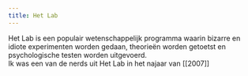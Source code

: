 ```yaml
---
title: Het Lab
---
```

Het Lab is een populair wetenschappelijk programma waarin bizarre en idiote experimenten worden gedaan, theorieën worden getoetst en psychologische testen worden uitgevoerd. 
\
Ik was een van de nerds uit Het Lab in het najaar van [[2007]]

